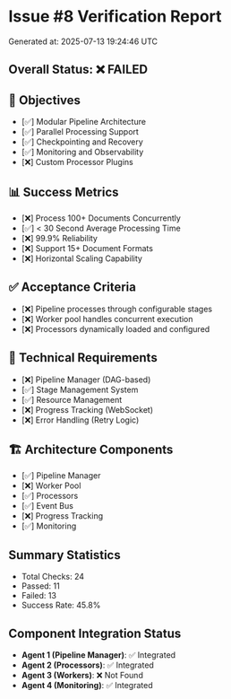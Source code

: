 # Issue #8 Verification Report
Generated at: 2025-07-13 19:24:46 UTC
## Overall Status: ❌ FAILED

## 🎯 Objectives
- [✅] Modular Pipeline Architecture
- [✅] Parallel Processing Support
- [✅] Checkpointing and Recovery
- [✅] Monitoring and Observability
- [❌] Custom Processor Plugins

## 📊 Success Metrics
- [❌] Process 100+ Documents Concurrently
- [✅] < 30 Second Average Processing Time
- [❌] 99.9% Reliability
- [❌] Support 15+ Document Formats
- [❌] Horizontal Scaling Capability

## ✅ Acceptance Criteria
- [❌] Pipeline processes through configurable stages
- [❌] Worker pool handles concurrent execution
- [❌] Processors dynamically loaded and configured

## 🔧 Technical Requirements
- [❌] Pipeline Manager (DAG-based)
- [✅] Stage Management System
- [✅] Resource Management
- [❌] Progress Tracking (WebSocket)
- [❌] Error Handling (Retry Logic)

## 🏗️ Architecture Components
- [✅] Pipeline Manager
- [❌] Worker Pool
- [✅] Processors
- [✅] Event Bus
- [❌] Progress Tracking
- [✅] Monitoring

## Summary Statistics
- Total Checks: 24
- Passed: 11
- Failed: 13
- Success Rate: 45.8%

## Component Integration Status
- **Agent 1 (Pipeline Manager)**: ✅ Integrated
- **Agent 2 (Processors)**: ✅ Integrated
- **Agent 3 (Workers)**: ❌ Not Found
- **Agent 4 (Monitoring)**: ✅ Integrated
